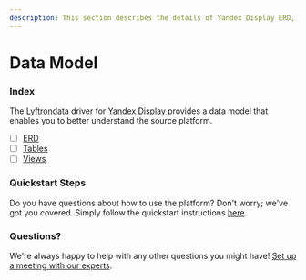 ```yaml
---
description: This section describes the details of Yandex Display ERD, Tables, and Views.
---
```


# Data Model

### Index

The  [Lyftrondata](https://www.lyftrondata.com/) driver for [Yandex Display](https://www.lyftrondata.com/integration/yandex-display/)[ ](https://www.lyftrondata.com/integration/yandex-display/)provides a data model that enables you to better understand the source platform.

* [ ] [ERD](../../../marketing-analytics/yandex-display/data-model/erd.md)
* [ ] [Tables](../../../marketing-analytics/yandex-display/data-model/tables.md)
* [ ] [Views](../../../marketing-analytics/yandex-display/data-model/views.md)

### Quickstart Steps

Do you have questions about how to use the platform? Don't worry; we've got you covered. Simply follow the quickstart instructions [here](../../../../quickstart-steps.md).

### Questions? <a href="#questions" id="questions"></a>

We're always happy to help with any other questions you might have! [Set up a meeting with our experts](https://www.lyftrondata.com/book-a-meeting/).


